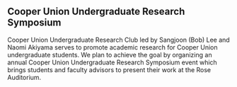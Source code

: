 ## Cooper Union Undergraduate Research Symposium
Cooper Union Undergraduate Research Club led by Sangjoon (Bob) Lee and Naomi Akiyama serves to promote academic research for Cooper Union undergraduate students. We plan to achieve the goal by organizing an annual Cooper Union Undergraduate Research Symposium event which brings students and faculty advisors to present their work at the Rose Auditorium.

